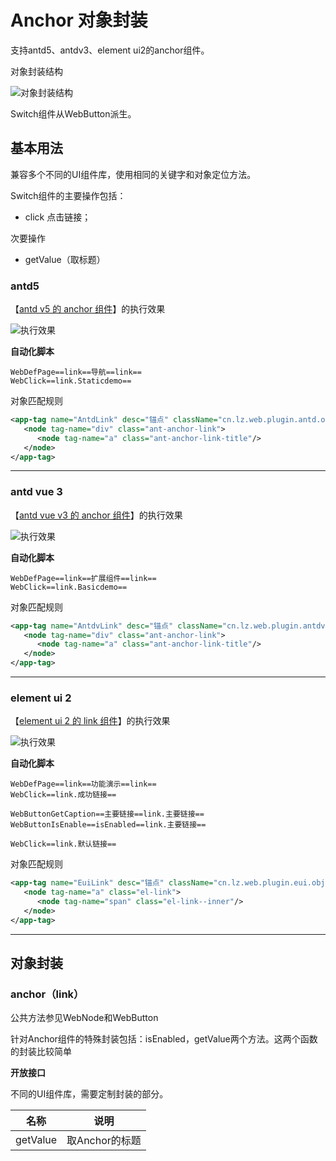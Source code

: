 # Anchor 对象封装

支持antd5、antdv3、element ui2的anchor组件。

对象封装结构

![对象封装结构](https://raw.gitmirror.com/skywoo0128/willing/main/doc/web/object/link/stuc.png "对象封装结构")

Switch组件从WebButton派生。

## 基本用法

兼容多个不同的UI组件库，使用相同的关键字和对象定位方法。

Switch组件的主要操作包括：
- click 点击链接；

次要操作
- getValue（取标题）


### antd5 

【[antd v5 的 anchor 组件](https://ant-design.antgroup.com/components/anchor-cn)】的执行效果

![执行效果](https://raw.gitmirror.com/skywoo0128/willing/main/doc/web/object/link/antd.gif "执行效果")

**自动化脚本**
```
WebDefPage==link==导航==link==
WebClick==link.Staticdemo==
```

对象匹配规则
```xml
<app-tag name="AntdLink" desc="锚点" className="cn.lz.web.plugin.antd.obj.AntdLink" typeName="WebButton">
   <node tag-name="div" class="ant-anchor-link">
      <node tag-name="a" class="ant-anchor-link-title"/>
   </node>
</app-tag>
```


***

### antd vue 3

【[antd vue v3 的 anchor 组件](https://www.antdv.com/components/anchor-cn)】的执行效果

![执行效果](https://raw.gitmirror.com/skywoo0128/willing/main/doc/web/object/link/antdv.gif "执行效果")

**自动化脚本**
```
WebDefPage==link==扩展组件==link==
WebClick==link.Basicdemo==
```

对象匹配规则
```xml
<app-tag name="AntdvLink" desc="锚点" className="cn.lz.web.plugin.antdv.obj.AntdvLink" typeName="WebButton">
   <node tag-name="div" class="ant-anchor-link">
      <node tag-name="a" class="ant-anchor-link-title"/>
   </node>
</app-tag>
```



***

### element ui 2

【[element ui 2 的 link 组件](https://element.eleme.cn/#/zh-CN/component/link)】的执行效果

![执行效果](https://raw.gitmirror.com/skywoo0128/willing/main/doc/web/object/link/eui.gif "执行效果")

**自动化脚本**
```
WebDefPage==link==功能演示==link==
WebClick==link.成功链接==

WebButtonGetCaption==主要链接==link.主要链接==
WebButtonIsEnable==isEnabled==link.主要链接==

WebClick==link.默认链接==
```

对象匹配规则
```xml
<app-tag name="EuiLink" desc="锚点" className="cn.lz.web.plugin.eui.obj.EuiLink" typeName="WebButton">
   <node tag-name="a" class="el-link">
      <node tag-name="span" class="el-link--inner"/>
   </node>
</app-tag>
```

***

## 对象封装

### anchor（link）

公共方法参见WebNode和WebButton

针对Anchor组件的特殊封装包括：isEnabled，getValue两个方法。这两个函数的封装比较简单


**开放接口**

不同的UI组件库，需要定制封装的部分。

| 名称 | 说明 |
| --- | --- |
| getValue | 取Anchor的标题 |





